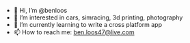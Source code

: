 - 👋 Hi, I’m @benloos
- 👀 I’m interested in cars, simracing, 3d printing, photography
- 🌱 I’m currently learning to write a cross platform app
- 📫 How to reach me: ben.loos47@live.com

<!---
benloos/benloos is a ✨ special ✨ repository because its `README.md` (this file) appears on your GitHub profile.
You can click the Preview link to take a look at your changes.
--->
